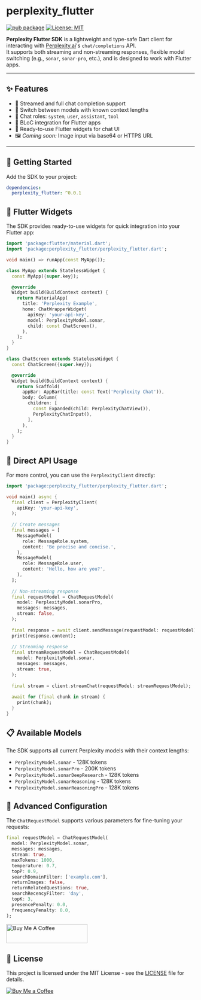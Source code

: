 # perplexity_flutter

[![pub package](https://img.shields.io/pub/v/perplexity_flutter.svg)](https://pub.dev/packages/perplexity_flutter)
[![License: MIT](https://img.shields.io/badge/license-MIT-yellow.svg)](LICENSE)

**Perplexity Flutter SDK** is a lightweight and type-safe Dart client for interacting with [Perplexity.ai](https://www.perplexity.ai)'s `chat/completions` API.  
It supports both streaming and non-streaming responses, flexible model switching (e.g., `sonar`, `sonar-pro`, etc.), and is designed to work with Flutter apps.

---

## ✨ Features

- 🔁 Streamed and full chat completion support
- 🎯 Switch between models with known context lengths
- 💬 Chat roles: `system`, `user`, `assistant`, `tool`
- 🧱 BLoC integration for Flutter apps
- 🔧 Ready-to-use Flutter widgets for chat UI
- 🖼️ *Coming soon:* Image input via base64 or HTTPS URL

---

## 🚀 Getting Started

Add the SDK to your project:

```yaml
dependencies:
  perplexity_flutter: ^0.0.1
```

## 📱 Flutter Widgets

The SDK provides ready-to-use widgets for quick integration into your Flutter app:

```dart
import 'package:flutter/material.dart';
import 'package:perplexity_flutter/perplexity_flutter.dart';

void main() => runApp(const MyApp());

class MyApp extends StatelessWidget {
  const MyApp({super.key});

  @override
  Widget build(BuildContext context) {
    return MaterialApp(
      title: 'Perplexity Example',
      home: ChatWrapperWidget(
        apiKey: 'your-api-key',
        model: PerplexityModel.sonar,
        child: const ChatScreen(),
      ),
    );
  }
}

class ChatScreen extends StatelessWidget {
  const ChatScreen({super.key});

  @override
  Widget build(BuildContext context) {
    return Scaffold(
      appBar: AppBar(title: const Text('Perplexity Chat')),
      body: Column(
        children: [
          const Expanded(child: PerplexityChatView()),
          PerplexityChatInput(),
        ],
      ),
    );
  }
}
```

## 🔌 Direct API Usage

For more control, you can use the `PerplexityClient` directly:

```dart
import 'package:perplexity_flutter/perplexity_flutter.dart';

void main() async {
  final client = PerplexityClient(
    apiKey: 'your-api-key',
  );
  
  // Create messages
  final messages = [
    MessageModel(
      role: MessageRole.system,
      content: 'Be precise and concise.',
    ),
    MessageModel(
      role: MessageRole.user,
      content: 'Hello, how are you?',
    ),
  ];
  
  // Non-streaming response
  final requestModel = ChatRequestModel(
    model: PerplexityModel.sonarPro,
    messages: messages,
    stream: false,
  );
  
  final response = await client.sendMessage(requestModel: requestModel);
  print(response.content);
  
  // Streaming response
  final streamRequestModel = ChatRequestModel(
    model: PerplexityModel.sonar,
    messages: messages,
    stream: true,
  );
  
  final stream = client.streamChat(requestModel: streamRequestModel);
  
  await for (final chunk in stream) {
    print(chunk);
  }
}
```

## 📋 Available Models

The SDK supports all current Perplexity models with their context lengths:

- `PerplexityModel.sonar` - 128K tokens
- `PerplexityModel.sonarPro` - 200K tokens
- `PerplexityModel.sonarDeepResearch` - 128K tokens
- `PerplexityModel.sonarReasoning` - 128K tokens
- `PerplexityModel.sonarReasoningPro` - 128K tokens

## 🔧 Advanced Configuration

The `ChatRequestModel` supports various parameters for fine-tuning your requests:

```dart
final requestModel = ChatRequestModel(
  model: PerplexityModel.sonar,
  messages: messages,
  stream: true,
  maxTokens: 1000,
  temperature: 0.7,
  topP: 0.9,
  searchDomainFilter: ['example.com'],
  returnImages: false,
  returnRelatedQuestions: true,
  searchRecencyFilter: 'day',
  topK: 3,
  presencePenalty: 0.0,
  frequencyPenalty: 0.0,
);
```

<a href="https://buymeacoffee.com/vishnu3251p" target="_blank"><img src="https://cdn.buymeacoffee.com/buttons/default-blue.png" alt="Buy Me A Coffee" style="height: 51px !important;width: 217px !important;" ></a>

## 📄 License

This project is licensed under the MIT License - see the [LICENSE](LICENSE) file for details.

[![Buy Me a Coffee](https://img.shields.io/badge/buy%20me%20a%20coffee-donate-yellow)](https://buymeacoffee.com/vishnu3251p)
